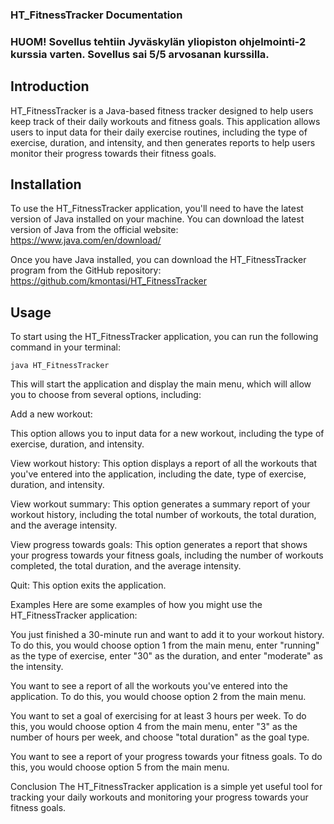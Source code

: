 ### HT_FitnessTracker Documentation


### HUOM! Sovellus tehtiin Jyväskylän yliopiston ohjelmointi-2 kurssia varten. Sovellus sai  5/5 arvosanan kurssilla. 

## Introduction

HT_FitnessTracker is a Java-based fitness tracker designed to help users keep track of their daily workouts and fitness goals. This application allows users to input data for their daily exercise routines, including the type of exercise, duration, and intensity, and then generates reports to help users monitor their progress towards their fitness goals.

## Installation
To use the HT_FitnessTracker application, you'll need to have the latest version of Java installed on your machine. You can download the latest version of Java from the official website: https://www.java.com/en/download/

Once you have Java installed, you can download the HT_FitnessTracker program from the GitHub repository: https://github.com/kmontasi/HT_FitnessTracker

## Usage
To start using the HT_FitnessTracker application, you can run the following command in your terminal:

``` java HT_FitnessTracker ```

This will start the application and display the main menu, which will allow you to choose from several options, including:

Add a new workout: 

This option allows you to input data for a new workout, including the type of exercise, duration, and intensity.

View workout history: This option displays a report of all the workouts that you've entered into the application, including the date, type of exercise, duration, and intensity.

View workout summary: This option generates a summary report of your workout history, including the total number of workouts, the total duration, and the average intensity.


View progress towards goals: This option generates a report that shows your progress towards your fitness goals, including the number of workouts completed, the total duration, and the average intensity.

Quit: This option exits the application.

Examples
Here are some examples of how you might use the HT_FitnessTracker application:

You just finished a 30-minute run and want to add it to your workout history. To do this, you would choose option 1 from the main menu, enter "running" as the type of exercise, enter "30" as the duration, and enter "moderate" as the intensity.

You want to see a report of all the workouts you've entered into the application. To do this, you would choose option 2 from the main menu.

You want to set a goal of exercising for at least 3 hours per week. To do this, you would choose option 4 from the main menu, enter "3" as the number of hours per week, and choose "total duration" as the goal type.

You want to see a report of your progress towards your fitness goals. To do this, you would choose option 5 from the main menu.

Conclusion
The HT_FitnessTracker application is a simple yet useful tool for tracking your daily workouts and monitoring your progress towards your fitness goals.
